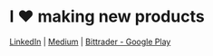 # I ❤️  making new products
[LinkedIn](https://www.linkedin.com/in/vkartha) | [Medium](https://medium.com/@vivek.kartha) | [Bittrader - Google Play](https://play.google.com/store/apps/details?id=com.molten.owl&hl=en_IN)
